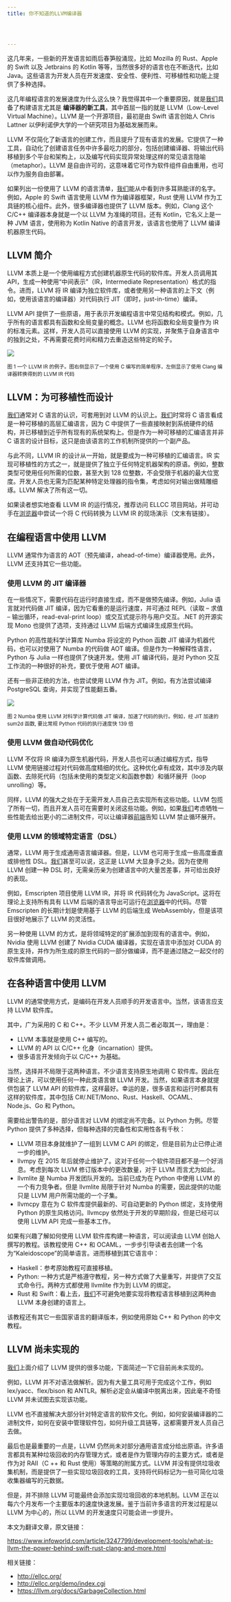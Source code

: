 ```yaml
---
title: 你不知道的LLVM编译器




---
```

这几年来，一些新的开发语言如雨后春笋般涌现，比如 Mozilla 的 Rust、Apple 的 Swift 以及 Jetbrains 的 Kotlin 等等，当然很多好的语言也在不断迭代，比如 Java。这些语言为开发人员在开发速度、安全性、便利性、可移植性和功能上提供了多种选择。

这几年编程语言的发展速度为什么这么快？我觉得其中一个重要原因，就是[我们](https://www.w3cdoc.com)具备了构建语言尤其是 **编译器的新工具**，其中首屈一指的就是 LLVM（Low-Level Virtual Machine）。LLVM 是一个开源项目，最初是由 Swift 语言创始人 Chris Lattner 以伊利诺伊大学的一个研究项目为基础发展而来。

LLVM 不仅简化了新语言的创建工作，而且提升了现有语言的发展。它提供了一种工具，自动化了创建语言任务中许多最吃力的部分，包括创建编译器、将输出代码移植到多个平台和架构上，以及编写代码实现异常处理这样的常见语言隐喻（metaphor）。LLVM 是自由许可的，这意味着它可作为软件组件自由重用，也可以作为服务自由部署。

如果列出一份使用了 LLVM 的语言清单，[我们](https://www.w3cdoc.com)能从中看到许多耳熟能详的名字。例如，Apple 的 Swift 语言使用 LLVM 作为编译器框架，Rust 使用 LLVM 作为工具链的核心组件。此外，很多编译器也提供了 LLVM 版本。例如，Clang 这个 C/C++ 编译器本身就是一个以 LLVM 为准绳的项目。还有 Kotlin，它名义上是一种 JVM 语言，使用称为 Kotlin Native 的语言开发，该语言也使用了 LLVM 编译机器原生代码。

## LLVM 简介

LLVM 本质上是一个使用编程方式创建机器原生代码的软件库。开发人员调用其 API，生成一种使用“中间表示”（IR，Intermediate Representation）格式的指令。进而，LLVM 将 IR 编译为独立软件库，或者使用另一种语言的上下文（例如，使用该语言的编译器）对代码执行 JIT（即时，just-in-time）编译。

LLVM API 提供了一些原语，用于表示开发编程语言中常见结构和模式。例如，几乎所有的语言都具有函数和全局变量的概念。LLVM 也将函数和全局变量作为 IR 的标准元素。这样，开发人员可以直接使用 LLVM 的实现，并聚焦于自身语言中的独到之处，不再需要花费时间和精力去重造这些特定的轮子。

<a href="https://s3.amazonaws.com/infoq.content.live.0/articles/what-is-llvm-the-power-behind-swift-rust-clang-and-more/zh/resources/1051-1518415138974.jpg" target="_blank" rel="noopener noreferrer"><img src="https://haomou.oss-cn-beijing.aliyuncs.com/upload/2019/05/15973646652884a59fc863a794571114.jpg?x-oss-process=image/quality,q_10/resize,m_lfit,w_200" data-src="https://haomou.oss-cn-beijing.aliyuncs.com/upload/2019/05/15973646652884a59fc863a794571114.jpg?x-oss-process=image/format,webp" /></a>

<small>图 1 一个 LLVM IR 的例子。图右侧显示了一个使用 C 编写的简单程序，左侧显示了使用 Clang 编译器转换得到的 LLVM IR 代码</small>

## LLVM：为可移植性而设计

[我们](https://www.w3cdoc.com)通常对 C 语言的认识，可套用到对 LLVM 的认识上。[我们](https://www.w3cdoc.com)时常将 C 语言看成是一种可移植的高层汇编语言，因为 C 中提供了一些直接映射到系统硬件的结构，并已移植到近乎所有现有的系统架构上。但是作为一种可移植的汇编语言并非 C 语言的设计目标，这只是由该语言的工作机制所提供的一个副产品。

与此不同，LLVM IR 的设计从一开始，就是要成为一种可移植的汇编语言。IR 实现可移植性的方式之一，就是提供了独立于任何特定机器架构的原语。例如，整数类型可使用任何所需的位数，甚至大到 128 位整数，不会受限于机器的最大位宽度。开发人员也无需为匹配某种特定处理器的指令集，考虑如何对输出做精雕细琢。LLVM 解决了所有这一切。

如果读者想实地查看 LLVM IR 的运行情况，推荐访问 ELLCC 项目网站，并可动手在[浏览器](https://www.w3cdoc.com)中尝试一个将 C 代码转换为 LLVM IR 的现场演示（文末有链接）。

## 在编程语言中使用 LLVM

LLVM 通常作为语言的 AOT（预先编译，ahead-of-time）编译器使用。此外，LLVM 还支持其它一些功能。

### 使用 LLVM 的 JIT 编译器

在一些情况下，需要代码在运行时直接生成，而不是做预先编译。例如，Julia 语言就对代码做 JIT 编译，因为它看重的是运行速度，并可通过 REPL（读取 &#8211; 求值 &#8211; 输出循环，read-eval-print loop）或交互式提示符与用户交互。.NET 的开源实现 Mono 也提供了选项，支持通过 LLVM 后端方式编译生成原生代码。

Python 的高性能科学计算库 Numba 将设定的 Python 函数 JIT 编译为机器代码，也可以对使用了 Numba 的代码做 AOT 编译。但是作为一种解释性语言，Python 与 Julia 一样也提供了快速开发。使用 JIT 编译代码，是对 Python 交互工作流的一种很好的补充，要优于使用 AOT 编译。

还有一些非正统的方法，也尝试使用 LLVM 作为 JIT。例如，有方法尝试编译 PostgreSQL 查询，并实现了性能翻五番。

<a href="https://s3.amazonaws.com/infoq.content.live.0/articles/what-is-llvm-the-power-behind-swift-rust-clang-and-more/zh/resources/2523-1518415138775.jpg" target="_blank" rel="noopener noreferrer"><img src="https://haomou.oss-cn-beijing.aliyuncs.com/upload/2019/05/b444fabdcce57126da15804d3bfabed8.jpg?x-oss-process=image/quality,q_10/resize,m_lfit,w_200" data-src="https://haomou.oss-cn-beijing.aliyuncs.com/upload/2019/05/b444fabdcce57126da15804d3bfabed8.jpg?x-oss-process=image/format,webp" /></a>

<small>图 2 Numba 使用 LLVM 对科学计算代码做 JIT 编译，加速了代码的执行。例如，经 JIT 加速的 sum2d 函数, 要比常规 Python 代码的执行速度快 139 倍</small>

### 使用 LLVM 做自动代码优化

LLVM 不仅将 IR 编译为原生机器代码，开发人员也可以通过编程方式，指导 LLVM 使用链接过程对代码做高度精细的优化。这种优化卓有成效，其中涉及内联函数、去除死代码（包括未使用的类型定义和函数参数）和循环展开（loop unrolling）等。

同样，LLVM 的强大之处在于无需开发人员自己去实现所有这些功能。LLVM 包揽了所有一切，而且开发人员可在需要时关闭这些功能。例如，如果[我们](https://www.w3cdoc.com)考虑牺牲一些性能去给出更小的二进制文件，可以让编译器[前端](https://www.w3cdoc.com)告知 LLVM 禁止循环展开。

### 使用 LLVM 的领域特定语言（DSL）

通常，LLVM 用于生成通用语言编译器。但是，LLVM 也可用于生成一些高度垂直或排他性 DSL。[我们](https://www.w3cdoc.com)甚至可以说，这正是 LLVM 大显身手之处。因为在使用 LLVM 创建一种 DSL 时，无需亲历亲为创建语言中的大量苦差事，并可给出良好的表现。

例如，Emscripten 项目使用 LLVM IR，并将 IR 代码转化为 JavaScript。这将在理论上支持所有具有 LLVM 后端的语言导出可运行在[浏览器](https://www.w3cdoc.com)中的代码。尽管 Emscripten 的长期计划是使用基于 LLVM 的后端生成 WebAssembly，但是该项目很好地展示了 LLVM 的灵活性。

另一种使用 LLVM 的方式，是将领域特定的扩展添加到现有的语言中。例如，Nvidia 使用 LLVM 创建了 Nvidia CUDA 编译器，实现在语言中添加对 CUDA 的原生支持，并作为所生成的原生代码的一部分做编译，而不是通过随之一起交付的软件库做调用。

## 在各种语言中使用 LLVM

LLVM 的通常使用方式，是编码在开发人员顺手的开发语言中。当然，该语言应支持 LLVM 软件库。

其中，广为采用的 C 和 C++。不少 LLVM 开发人员二者必取其一，理由是：

* LLVM 本事就是使用 C++ 编写的。
* LLVM 的 API 以 C/C++ 化身（incarnation）提供。
* 很多语言开发倾向于以 C/C++ 为基础。

当然，选择并不局限于这两种语言。不少语言支持原生地调用 C 软件库。因此在理论上讲，可以使用任何一种此类语言做 LLVM 开发。当然，如果语言本身就提供包装了 LLVM API 的软件库，这样最好。幸运的是，很多语言和运行时都具有这样的软件库，其中包括 C#/.NET/Mono、Rust、Haskell、OCAML、Node.js、Go 和 Python。

需要给出警告的是，部分语言对 LLVM 的绑定尚不完备。以 Python 为例。尽管 Python 提供了多种选择，但每种选择的完备性和实用性各有千秋：

* LLVM 项目本身就维护了一组到 LLVM C API 的绑定，但是目前为止已停止进一步的维护。
* llvmpy 在 2015 年后就停止维护了。这对于任何一个软件项目都不是一个好消息。考虑到每次 LLVM 修订版本中的更改数量，对于 LLVM 而言尤为如此。
* llvmlite 是 Numba 开发团队开发的。当前已成为在 Python 中使用 LLVM 的一个有力竞争者。但是 llvmlite 局限于针对 Numba 的需要，因此提供的功能只是 LLVM 用户所需功能的一个子集。
* llvmcpy 意在为 C 软件库提供最新的、可自动更新的 Python 绑定，支持使用 Python 的原生风格访问。llvmcpy 依然处于开发的早期阶段，但是已经可以使用 LLVM API 完成一些基本工作。

如果有兴趣了解如何使用 LLVM 软件库构建一种语言，可以阅读由 LLVM 创始人撰写的教程。该教程使用 C++ 和 OCAML，一步步引导读者去创建一个名为“Kaleidoscope”的简单语言。进而移植到其它语言中：

* Haskell：参考原始教程可直接移植。
* Python: 一种方式是严格遵守教程，另一种方式做了大量重写，并提供了交互式命令行。两种方式都使用 llvmlite 作为到 LLVM 的绑定。
* Rust 和 Swift：看上去，[我们](https://www.w3cdoc.com)不可避免地要实现将教程语言移植到这两种由 LLVM 本身创建的语言上。

该教程还有其它一些国家语言的翻译版本，例如使用原始 C++ 和 Python 的中文教程。

## LLVM 尚未实现的

[我们](https://www.w3cdoc.com)上面介绍了 LLVM 提供的很多功能，下面简述一下它目前尚未实现的。

例如，LLVM 并不对语法做解析。因为有大量工具可用于完成这个工作，例如 lex/yacc、flex/bison 和 ANTLR。解析必定会从编译中脱离出来，因此毫不奇怪 LLVM 并未试图去实现该功能。

LLVM 也不直接解决大部分针对特定语言的软件文化。例如，如何安装编译器的二进制文件，如何在安装中管理软件包，如何升级工具链等，这都需要开发人员自己去做。

最后也是最重要的一点是，LLVM 仍然尚未对部分通用语言成分给出原语。许多语言都具有某种垃圾回收的内存管理方式，或者是作为管理内存的主要方式，或者是作为对 RAII（C ++ 和 Rust 使用）等策略的附属方式。LLVM 并没有提供垃圾收集机制，而是提供了一些实现垃圾回收的工具，支持将代码标记为一些可简化垃圾收集器编写的元数据。

但是，并不排除 LLVM 可能最终会添加实现垃圾回收的本地机制。LLVM 正在以每六个月发布一个主要版本的速度快速发展。鉴于当前许多语言的开发过程是以 LLVM 为中心的，所以 LLVM 的开发速度只可能会进一步提升。

本文为翻译文章，原文链接：

<a href="https://www.infoworld.com/article/3247799/development-tools/what-is-llvm-the-power-behind-swift-rust-clang-and-more.html" target="_blank" rel="noopener noreferrer">https://www.infoworld.com/article/3247799/development-tools/what-is-llvm-the-power-behind-swift-rust-clang-and-more.html</a>

相关链接：

* <a href="http://ellcc.org/" target="_blank" rel="noopener noreferrer">http://ellcc.org/</a>
* <a href="http://ellcc.org/demo/index.cgi" target="_blank" rel="noopener noreferrer">http://ellcc.org/demo/index.cgi</a>
* <a href="https://llvm.org/docs/GarbageCollection.html" target="_blank" rel="noopener noreferrer">https://llvm.org/docs/GarbageCollection.html</a>
